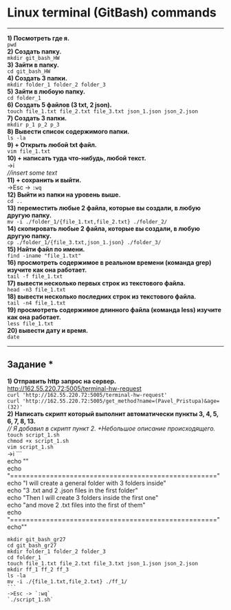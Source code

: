 # Linux terminal (GitBash) commands
____
__1) Посмотреть где я.__   
	`pwd`  
__2) Создать папку.__   
	`mkdir git_bash_HW`  
__3) Зайти в папку.__   
	`cd git_bash_HW`  
__4) Создать 3 папки.__   
	`mkdir folder_1 folder_2 folder_3`  
__5) Зайти в любоую папку.__   
	`cd folder_1`  
__6) Создать 5 файлов (3 txt, 2 json).__   
	`touch file_1.txt file_2.txt file_3.txt json_1.json json_2.json`  
__7) Создать 3 папки.__   
	`mkdir p_1 p_2 p_3`  
__8) Вывести список содержимого папки.__   
	`ls -la`  
__9) + Открыть любой txt файл.__     
	`vim file_1.txt`  
__10) + написать туда что-нибудь, любой текст.__   
	->i   
	*//insert some text*  
__11) + сохранить и выйти.__   
	->Esc -> `:wq`  
__12) Выйти из папки на уровень выше.__   
	`cd ..`  
__13) переместить любые 2 файла, которые вы создали, в любую другую папку.__   
	`mv -i ./folder_1/{file_1.txt,file_2.txt} ./folder_2/`  
__14) скопировать любые 2 файла, которые вы создали, в любую другую папку.__   
	`cp ./folder_1/{file_3.txt,json_1.json} ./folder_3/`  
__15) Найти файл по имени.__   
	`find -iname "file_1.txt"`  
__16) просмотреть содержимое в реальном времени (команда grep) изучите как она работает.__   
	`tail -f file_1.txt`  
__17) вывести несколько первых строк из текстового файла.__   
	`head -n3 file_1.txt`  
__18) вывести несколько последних строк из текстового файла.__   
	`tail -n4 file_1.txt`  
__19) просмотреть содержимое длинного файла (команда less) изучите как она работает.__   
	`less file_1.txt`  
__20) вывести дату и время.__   
	`date`  
____

## Задание *  
__1) Отправить http запрос на сервер.__   
http://162.55.220.72:5005/terminal-hw-request  
	`curl 'http://162.55.220.72:5005/terminal-hw-request'`  
	`curl 'http://162.55.220.72:5005/get_method?name=(Pavel_Pristupa)&age=(32)'`  
__2) Написать скрипт который выполнит автоматически пункты 3, 4, 5, 6, 7, 8, 13.__   
	*// Я добавил в скрипт пункт 2. +Небольшое описание происходящего.*  	
	`touch script_1.sh`    
	`chmod +x script_1.sh`    
	`vim script_1.sh`    	
	->i 
	```  
	echo ""  
	echo "===================================================="  
	echo "I will create a general folder with 3 folders inside"  
	echo "3 .txt and 2 .json files in the first folder"  
	echo "Then I will create 3 folders inside the first one"  
	echo "and move 2 .txt files into the first of them"  
	echo "===================================================="  
	echo""  

	mkdir git_bash_gr27  
	cd git_bash_gr27  
	mkdir folder_1 folder_2 folder_3  
	cd folder_1  
	touch file_1.txt file_2.txt file_3.txt json_1.json json_2.json  
	mkdir ff_1 ff_2 ff_3  
	ls -la  
	mv -i ./{file_1.txt,file_2.txt} ./ff_1/  
	```  
	->Esc -> `:wq`  
	`./script_1.sh`  
